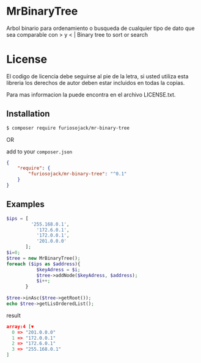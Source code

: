# MrBinaryTree
Arbol binario para ordenamiento o busqueda de cualquier tipo de dato que sea comparable con > y < | Binary tree to sort or search

# License

  El codigo de licencia debe seguirse al pie de la letra, si usted utiliza esta libreria los derechos de autor deben estar incluidos en todas la copias.
  
  Para mas informacion la puede encontra en el archivo LICENSE.txt.

  
## Installation 

```bash
$ composer require furiosojack/mr-binary-tree
```

OR 

add to your `composer.json`

```json
{
    "require": {
        "furiosojack/mr-binary-tree": "^0.1"
    }
}
```

## Examples

 ```php
$ips = [
          '255.168.0.1',
            '172.6.0.1',
            '172.0.0.1',
            '201.0.0.0'
        ];
$i=0;
$tree = new MrBinaryTree();
foreach ($ips as $address){
            $keyAdress = $i;
            $tree->addNode($keyAdress, $address);
			$i++;
        }
		
$tree->inAsc($tree->getRoot());
echo $tree->getLisOrderedList();
```

result 
```json
array:4 [▼
  0 => "201.0.0.0"
  1 => "172.0.0.1"
  2 => "172.6.0.1"
  3 => "255.168.0.1"
]
```